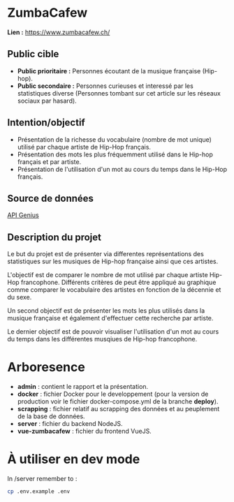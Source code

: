 # ZumbaCafew
**Lien :** https://www.zumbacafew.ch/

## Public cible
* **Public prioritaire :** Personnes écoutant de la musique française (Hip-hop).
* **Public secondaire :** Personnes curieuses et interessé par les statistiques diverse (Personnes tombant sur cet article sur les réseaux sociaux par hasard).

## Intention/objectif
* Présentation de la richesse du vocabulaire (nombre de mot unique) utilisé par chaque artiste de Hip-Hop français. 
* Présentation des mots les plus fréquemment utilisé dans le Hip-hop français et par artiste.
* Présentation de l'utilisation d'un mot au cours du temps dans le Hip-Hop français.

## Source de données
[API Genius](https://docs.genius.com/)

## Description du projet
Le but du projet est de présenter via differentes représentations des statistiques sur les musiques de Hip-hop française ainsi que ces artistes. 

L'objectif est de comparer le nombre de mot utilisé par chaque artiste Hip-Hop francophone. Différents critères de peut être appliqué au graphique comme comparer le vocabulaire des artistes en fonction de la décennie et du sexe. 

Un second objectif est de présenter les mots les plus utilisés dans la musique française et également d'effectuer cette recherche par artiste.

Le dernier objectif est de pouvoir visualiser l'utilisation d'un mot au cours du temps dans les différentes musqiues de Hip-hop francophone.

# Arboresence
* **admin** : contient le rapport et la présentation.
* **docker** : fichier Docker pour le developpement (pour la version de production voir le fichier docker-compose.yml de la branche __deploy__).
* **scrapping** : fichier relatif au scrapping des données et au peuplement de la base de données.
* **server** : fichier du backend NodeJS.
* **vue-zumbacafew** : fichier du frontend VueJS.

# À utiliser en dev mode

In /server remember to :

```sh
cp .env.example .env
```

